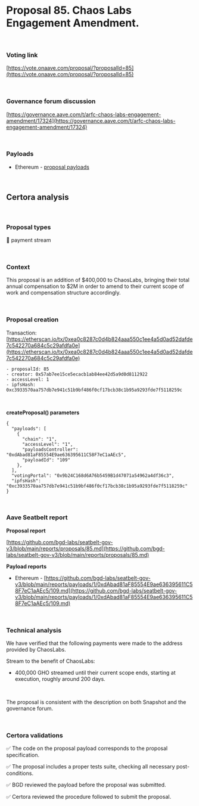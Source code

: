 # Proposal 85. Chaos Labs Engagement Amendment.

<br>

### Voting link

[https://vote.onaave.com/proposal/?proposalId=85](https://vote.onaave.com/proposal/?proposalId=85)

<br>

### Governance forum discussion

[https://governance.aave.com/t/arfc-chaos-labs-engagement-amendment/17324](https://governance.aave.com/t/arfc-chaos-labs-engagement-amendment/17324)

<br>

### Payloads

* Ethereum - [proposal payloads](https://etherscan.io/address/0x075d8C4AEC8e3aCc7b3689E064D838ca8bB07E5C#code#F1#L1)

<br>

## Certora analysis

<br>

### Proposal types

:bank: payment stream

<br>

### Context

This proposal is an addition of $400,000 to ChaosLabs, bringing their total annual compensation to $2M in order to amend to their current scope of work and compensation structure accordingly.

<br>

### Proposal creation

Transaction: [https://etherscan.io/tx/0xea0c8287c0d4b824aaa550c1ee4a5d0ad52dafde7c542270a684c5c29afdfa0e](https://etherscan.io/tx/0xea0c8287c0d4b824aaa550c1ee4a5d0ad52dafde7c542270a684c5c29afdfa0e)

```
- proposalId: 85
- creator: 0x57ab7ee15ce5ecacb1ab84ee42d5a9d0d8112922
- accessLevel: 1
- ipfsHash: 0xc3933570aa757db7e941c51b9bf486f0cf17bcb38c1b95a9293fde7f5118259c
```

<br>

**createProposal() parameters**

```
{
  "payloads": [ 
    { 
      "chain": "1", 
      "accessLevel": "1", 
      "payloadsController": "0xdAbad81aF85554E9ae636395611C58F7eC1aAEc5", 
      "payloadId": "109" 
    }, 
  ], 
  "votingPortal": "0x9b24C168d6A76b5459B1d47071a54962a4df36c3", 
  "ipfsHash": "0xc3933570aa757db7e941c51b9bf486f0cf17bcb38c1b95a9293fde7f5118259c" 
}
```

<br>

### Aave Seatbelt report

**Proposal report**

[https://github.com/bgd-labs/seatbelt-gov-v3/blob/main/reports/proposals/85.md](https://github.com/bgd-labs/seatbelt-gov-v3/blob/main/reports/proposals/85.md)

**Payload reports**

* Ethereum - [https://github.com/bgd-labs/seatbelt-gov-v3/blob/main/reports/payloads/1/0xdAbad81aF85554E9ae636395611C58F7eC1aAEc5/109.md](https://github.com/bgd-labs/seatbelt-gov-v3/blob/main/reports/payloads/1/0xdAbad81aF85554E9ae636395611C58F7eC1aAEc5/109.md)

<br>

### Technical analysis

We have verified that the following payments were made to the address provided by ChaosLabs.

Stream to the benefit of ChaosLabs:
- 400,000 GHO streamed until their current scope ends, starting at execution, roughly around 200 days. 

<br>

The proposal is consistent with the description on both Snapshot and the governance forum.

<br>

### Certora validations

:white_check_mark: The code on the proposal payload corresponds to the proposal specification.

:white_check_mark: The proposal includes a proper tests suite, checking all necessary post-conditions. 

:white_check_mark: BGD reviewed the payload before the proposal was submitted. 

:white_check_mark: Certora reviewed the procedure followed to submit the proposal.
